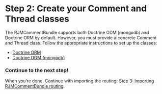 Step 2: Create your Comment and Thread classes
==============================================

The RJMCommentBundle supports both Doctrine ODM (mongodb) and Doctrine ORM by
default. However, you must provide a concrete Comment and Thread class. Follow
the appropriate instructions to set up the classes:

- [Doctrine ORM](2a-mapping_orm.md)
- [Doctrine ODM (mongodb)](2b-mapping_mongodb.md)

### Continue to the next step!
When you're done. Continue with importing the routing:
[Step 3: Importing RJMCommentBundle routing](3-importing_foscommentbundle_routing.md).
